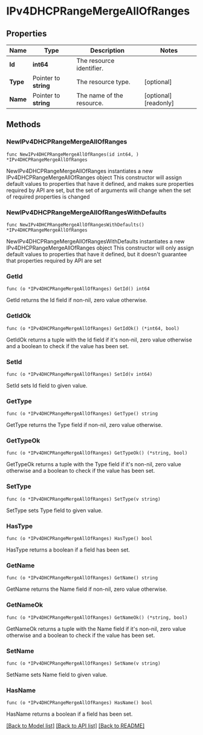 # IPv4DHCPRangeMergeAllOfRanges

## Properties

Name | Type | Description | Notes
------------ | ------------- | ------------- | -------------
**Id** | **int64** | The resource identifier. | 
**Type** | Pointer to **string** | The resource type. | [optional] 
**Name** | Pointer to **string** | The name of the resource. | [optional] [readonly] 

## Methods

### NewIPv4DHCPRangeMergeAllOfRanges

`func NewIPv4DHCPRangeMergeAllOfRanges(id int64, ) *IPv4DHCPRangeMergeAllOfRanges`

NewIPv4DHCPRangeMergeAllOfRanges instantiates a new IPv4DHCPRangeMergeAllOfRanges object
This constructor will assign default values to properties that have it defined,
and makes sure properties required by API are set, but the set of arguments
will change when the set of required properties is changed

### NewIPv4DHCPRangeMergeAllOfRangesWithDefaults

`func NewIPv4DHCPRangeMergeAllOfRangesWithDefaults() *IPv4DHCPRangeMergeAllOfRanges`

NewIPv4DHCPRangeMergeAllOfRangesWithDefaults instantiates a new IPv4DHCPRangeMergeAllOfRanges object
This constructor will only assign default values to properties that have it defined,
but it doesn't guarantee that properties required by API are set

### GetId

`func (o *IPv4DHCPRangeMergeAllOfRanges) GetId() int64`

GetId returns the Id field if non-nil, zero value otherwise.

### GetIdOk

`func (o *IPv4DHCPRangeMergeAllOfRanges) GetIdOk() (*int64, bool)`

GetIdOk returns a tuple with the Id field if it's non-nil, zero value otherwise
and a boolean to check if the value has been set.

### SetId

`func (o *IPv4DHCPRangeMergeAllOfRanges) SetId(v int64)`

SetId sets Id field to given value.


### GetType

`func (o *IPv4DHCPRangeMergeAllOfRanges) GetType() string`

GetType returns the Type field if non-nil, zero value otherwise.

### GetTypeOk

`func (o *IPv4DHCPRangeMergeAllOfRanges) GetTypeOk() (*string, bool)`

GetTypeOk returns a tuple with the Type field if it's non-nil, zero value otherwise
and a boolean to check if the value has been set.

### SetType

`func (o *IPv4DHCPRangeMergeAllOfRanges) SetType(v string)`

SetType sets Type field to given value.

### HasType

`func (o *IPv4DHCPRangeMergeAllOfRanges) HasType() bool`

HasType returns a boolean if a field has been set.

### GetName

`func (o *IPv4DHCPRangeMergeAllOfRanges) GetName() string`

GetName returns the Name field if non-nil, zero value otherwise.

### GetNameOk

`func (o *IPv4DHCPRangeMergeAllOfRanges) GetNameOk() (*string, bool)`

GetNameOk returns a tuple with the Name field if it's non-nil, zero value otherwise
and a boolean to check if the value has been set.

### SetName

`func (o *IPv4DHCPRangeMergeAllOfRanges) SetName(v string)`

SetName sets Name field to given value.

### HasName

`func (o *IPv4DHCPRangeMergeAllOfRanges) HasName() bool`

HasName returns a boolean if a field has been set.


[[Back to Model list]](../README.md#documentation-for-models) [[Back to API list]](../README.md#documentation-for-api-endpoints) [[Back to README]](../README.md)


